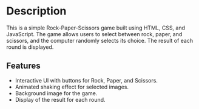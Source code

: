 # Description
This is a simple Rock-Paper-Scissors game built using HTML, CSS, and JavaScript. The game allows users to select between rock, paper, and scissors, and the computer randomly selects its choice. The result of each round is displayed.
<h2>Features</h2>
<ul>
<li> Interactive UI with buttons for Rock, Paper, and Scissors.</li>
<li>Animated shaking effect for selected images.</li>
<li>Background image for the game.</li>
<li>Display of the result for each round.</li>